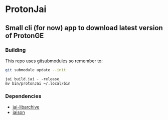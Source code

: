 # ProtonJai
## Small cli (for now) app to download latest version of ProtonGE

### Building

This repo uses gitsubmodules so remember to:
```sh
git submodule update --init
```

```jai
jai build.jai - -release
mv bin/protonJai ~/.local/bin
```
### Dependencies

- [jai-libarchive](https://github.com/Jakenv/jai-libarchive/tree/master)
- [jaison](https://github.com/rluba/jaison)
